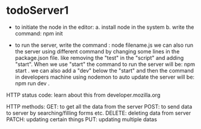 # todoServer1

* to initiate the node in the editor:
a. install node in the system
b. write the command: npm init

* to run the server, write the command : node filename.js
we can also run the server using different command by changing some lines in the package.json file. like removing the "test" in the "script" and adding "start". When we use "start" the command to run the server will be: npm start .
we can also add a "dev" below the "start" and then the command in developers machine using nodemon to auto update the server will be: npm run dev .

HTTP status code: learn about this from developer.mozilla.org

HTTP methods:
    GET: to get all the data from the server
    POST: to send data to server by searching/filling forms etc.
    DELETE: deleting data from server
    PATCH: updating certain things
    PUT: updating multiple datas
